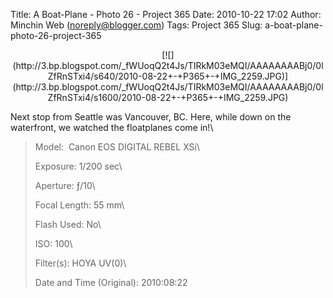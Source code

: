 Title: A Boat-Plane - Photo 26 - Project 365
Date: 2010-10-22 17:02
Author: Minchin Web (noreply@blogger.com)
Tags: Project 365
Slug: a-boat-plane-photo-26-project-365

<div class="separator" style="clear: both; text-align: center;">

</p>
<p>
[![](http://3.bp.blogspot.com/_fWUoqQ2t4Js/TIRkM03eMQI/AAAAAAAABj0/0lZfRnSTxi4/s640/2010-08-22+-+P365+-+IMG_2259.JPG)](http://3.bp.blogspot.com/_fWUoqQ2t4Js/TIRkM03eMQI/AAAAAAAABj0/0lZfRnSTxi4/s1600/2010-08-22+-+P365+-+IMG_2259.JPG)

</div>

</p>
Next stop from Seattle was Vancouver, BC. Here, while down on the
waterfront, we watched the floatplanes come in!\

> </p>
> <span style="color: #666666;">Model: </span> Canon EOS DIGITAL REBEL
> XSi\
>
> <span style="color: #666666;">Exposure: </span>1/200 sec\
>
> <span style="color: #666666;">Aperture: </span>ƒ/10\
>
> <span style="color: #666666;">Focal Length: </span>55 mm\
>
> <span style="color: #666666;">Flash Used: </span>No\
>
> <span style="color: #666666;">ISO: </span>100\
>
> <span style="color: #666666;">Filter(s): </span>HOYA UV(0)\
>
> <span style="color: #666666;">Date and Time
> (Original): </span>2010:08:22
>
> <p>

</p>

